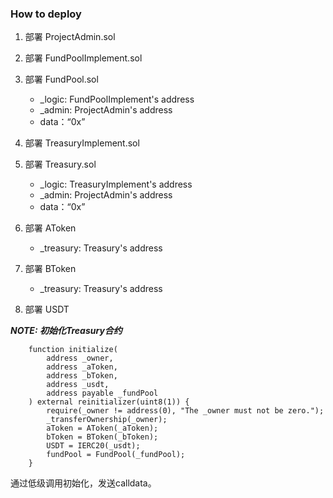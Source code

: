 ### How to deploy

1. 部署 ProjectAdmin.sol

2. 部署 FundPoolImplement.sol

3. 部署 FundPool.sol
    - _logic: FundPoolImplement's address
    - _admin: ProjectAdmin's address
    - data：“0x”
4. 部署 TreasuryImplement.sol
5. 部署 Treasury.sol
    - _logic: TreasuryImplement's address
    - _admin: ProjectAdmin's address
    - data：“0x”
6. 部署 AToken
    - _treasury: Treasury's address
7. 部署 BToken
    - _treasury: Treasury's address
8. 部署 USDT

***NOTE: 初始化Treasury合约***

```solidity
    function initialize(
        address _owner,
        address _aToken,
        address _bToken,
        address _usdt,
        address payable _fundPool
    ) external reinitializer(uint8(1)) {
        require(_owner != address(0), "The _owner must not be zero.");
        _transferOwnership(_owner);
        aToken = AToken(_aToken);
        bToken = BToken(_bToken);
        USDT = IERC20(_usdt);
        fundPool = FundPool(_fundPool);
    }
```

通过低级调用初始化，发送calldata。